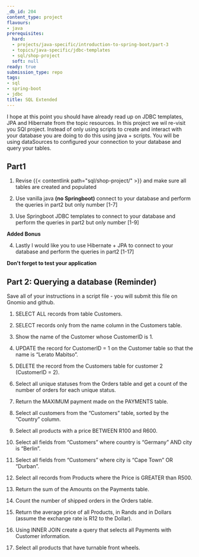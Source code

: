 ```yaml
---
_db_id: 204
content_type: project
flavours:
- java
prerequisites:
  hard:
  - projects/java-specific/introduction-to-spring-boot/part-3
  - topics/java-specific/jdbc-templates
  - sql/shop-project
  soft: null
ready: true
submission_type: repo
tags:
- sql
- spring-boot
- jdbc
title: SQL Extended
---
```


I hope at this point you should have already read up on JDBC templates, JPA and Hibernate from the topic resources. In this project we wil re-visit you SQl project. Instead of only using scripts to create and interact with your database you are doing to do this using java + scripts. You will be using dataSources to configured your connection to your database and query your tables.

## Part1

1. Revise {{< contentlink path="sql/shop-project/" >}} and make sure all tables are created and populated

2. Use vanilla java **(no Springboot)** connect to your database and perform the queries in part2 but only number [1-7]

3. Use Springboot JDBC templates to connect to your database and perform the queries in part2 but only number [1-9]

**Added Bonus**

4. Lastly I would like you to use Hibernate + JPA to connect to your database and perform the queries in part2 [1-17]

**Don't forget to test your application**

## Part 2: Querying a database (Reminder)

Save all of your instructions in a script file - you will submit this file on Gnomio and github.

1. SELECT ALL records from table Customers.

2. SELECT records only from the name column in the Customers table.

3. Show the name of the Customer whose CustomerID is 1.

4. UPDATE the record for CustomerID = 1 on the Customer table so that the name is “Lerato Mabitso”.

5. DELETE the record from the Customers table for customer 2 (CustomerID = 2).

6. Select all unique statuses from the Orders table and get a count of the number of orders for each unique status.

7. Return the MAXIMUM payment made on the PAYMENTS table.

8. Select all customers from the “Customers” table, sorted by the “Country” column.

9. Select all products with a price BETWEEN R100 and R600.

10. Select all fields from “Customers” where country is “Germany” AND city is “Berlin”.

11. Select all fields from “Customers” where city is “Cape Town” OR “Durban”.

12. Select all records from Products where the Price is GREATER than R500.

13. Return the sum of the Amounts on the Payments table.

14. Count the number of shipped orders in the Orders table.

15. Return the average price of all Products, in Rands and in Dollars (assume the exchange rate is R12 to the Dollar).

16. Using INNER JOIN create a query that selects all Payments with Customer information.

17. Select all products that have turnable front wheels.